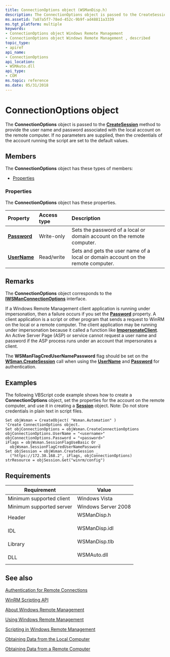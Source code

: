 ```yaml
---
title: ConnectionOptions object (WSManDisp.h)
description: The ConnectionOptions object is passed to the CreateSession method to provide the user name and password associated with the local account on the remote computer.
ms.assetid: 7a87a5f7-78ed-452c-9b9f-ad48811a3339
ms.tgt_platform: multiple
keywords:
- ConnectionOptions object Windows Remote Management
- ConnectionOptions object Windows Remote Management , described
topic_type:
- apiref
api_name:
- ConnectionOptions
api_location:
- WSMAuto.dll
api_type:
- COM
ms.topic: reference
ms.date: 05/31/2018
---
```


# ConnectionOptions object

The **ConnectionOptions** object is passed to the [**CreateSession**](wsman-createsession.md) method to provide the user name and password associated with the local account on the remote computer. If no parameters are supplied, then the credentials of the account running the script are set to the default values.

## Members

The **ConnectionOptions** object has these types of members:

-   [Properties](#properties)

### Properties

The **ConnectionOptions** object has these properties.



| Property                                                  | Access type           | Description                                                                                 |
|:----------------------------------------------------------|:----------------------|:--------------------------------------------------------------------------------------------|
| [**Password**](connectionoptions-password.md)<br/> | Write-only<br/> | Sets the password of a local or domain account on the remote computer.<br/>           |
| [**UserName**](connectionoptions-username.md)<br/> | Read/write<br/> | Sets and gets the user name of a local or domain account on the remote computer.<br/> |



 

## Remarks

The **ConnectionOptions** object corresponds to the [**IWSManConnectionOptions**](/windows/desktop/api/WSManDisp/nn-wsmandisp-iwsmanconnectionoptions) interface.

If a Windows Remote Management client application is running under impersonation, then a failure occurs if you set the [**Password**](connectionoptions-password.md) property. A client application is a script or other program that sends a request to WinRM on the local or a remote computer. The client application may be running under impersonation because it called a function like [**ImpersonateClient**](/previous-versions/windows/desktop/legacy/aa375494(v=vs.85)). An Active Server Page (ASP) or service cannot request a user name and password if the ASP process runs under an account that impersonates a client.

The **WSManFlagCredUserNamePassword** flag should be set on the [**WSman.CreateSession**](wsman-createsession.md) call when using the [**UserName**](connectionoptions-username.md) and [**Password**](connectionoptions-password.md) for authentication.

## Examples

The following VBScript code example shows how to create a **ConnectionOptions** object, set the properties for the account on the remote computer, and use it in creating a [**Session**](session.md) object. Note: Do not store credentials in plain text in script files.


```VB
Set objWsman = CreateObject( "Wsman.Automation" )
'Create ConnectionOptions object.
Set objConnectionOptions = objWsman.CreateConnectionOptions
objConnectionOptions.UserName = "<username>"
objConnectionOptions.Password = "<password>"
iFlags = objWsman.SessionFlagUseBasic Or _
  objWsman.SessionFlagCredUserNamePassword
Set objSession = objWsman.CreateSession _
  ("https://172.30.168.2", iFlags, objConnectionOptions)
strResource = objSession.Get("winrm/config")
```



## Requirements



| Requirement | Value |
|-------------------------------------|------------------------------------------------------------------------------------------|
| Minimum supported client<br/> | Windows Vista<br/>                                                                 |
| Minimum supported server<br/> | Windows Server 2008<br/>                                                           |
| Header<br/>                   | <dl> <dt>WSManDisp.h</dt> </dl>   |
| IDL<br/>                      | <dl> <dt>WSManDisp.idl</dt> </dl> |
| Library<br/>                  | <dl> <dt>WSManDisp.tlb</dt> </dl> |
| DLL<br/>                      | <dl> <dt>WSMAuto.dll</dt> </dl>   |



## See also

<dl> <dt>

[Authentication for Remote Connections](authentication-for-remote-connections.md)
</dt> <dt>

[WinRM Scripting API](winrm-scripting-api.md)
</dt> <dt>

[About Windows Remote Management](about-windows-remote-management.md)
</dt> <dt>

[Using Windows Remote Management](using-windows-remote-management.md)
</dt> <dt>

[Scripting in Windows Remote Management](scripting-in-windows-remote-management.md)
</dt> <dt>

[Obtaining Data from the Local Computer](obtaining-data-from-the-local-computer.md)
</dt> <dt>

[Obtaining Data from a Remote Computer](obtaining-data-from-a-remote-computer.md)
</dt> </dl>

 

